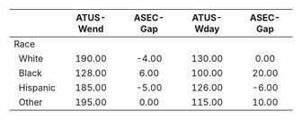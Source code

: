 
|                      |    ATUS-Wend |     ASEC-Gap |    ATUS-Wday |     ASEC-Gap |
| -------------------- | :----------: | :----------: | :----------: | :----------: |
| Race                 |              |              |              |              |
| &nbsp;&nbsp;White    |       190.00 |        -4.00 |       130.00 |         0.00 |
| &nbsp;&nbsp;Black    |       128.00 |         6.00 |       100.00 |        20.00 |
| &nbsp;&nbsp;Hispanic |       185.00 |        -5.00 |       126.00 |        -6.00 |
| &nbsp;&nbsp;Other    |       195.00 |         0.00 |       115.00 |        10.00 |

